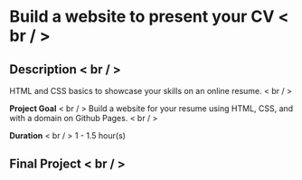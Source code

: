 # Build a website to present your CV < br / >

## Description < br / >
HTML and CSS basics to showcase your skills on an online resume. < br / >

**Project Goal** < br / >
Build a website for your resume using HTML, CSS, and with a domain on Github Pages. < br / >

**Duration** < br / >
1 - 1.5 hour(s)

## Final Project < br / >
 
 

